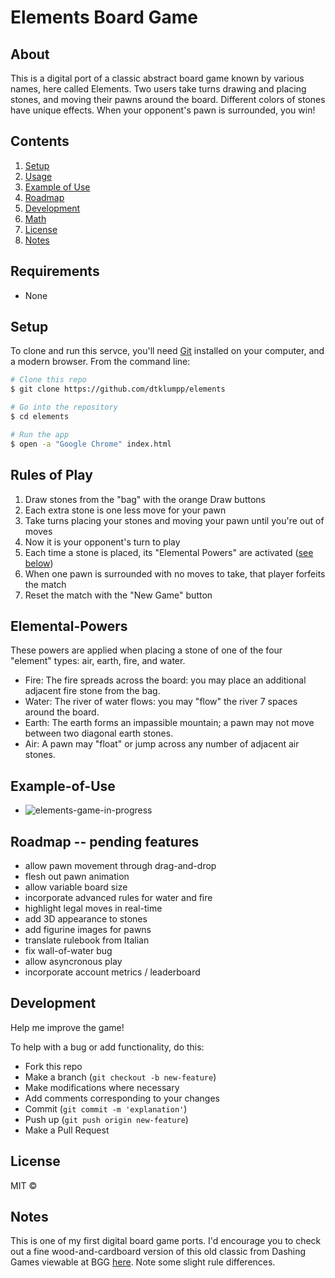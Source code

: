 # Elements Board Game

## About  

This is a digital port of a classic abstract board game known by various names, here called Elements.  Two users take turns drawing and placing stones, and moving their pawns around the board.  Different colors of stones have unique effects.  When your opponent's pawn is surrounded, you win!

## Contents

  1. [Setup](#Setup)
  1. [Usage](#Usage)
  1. [Example of Use](#Example-of-Use)
  1. [Roadmap](#Roadmap)
  1. [Development](#Development)
  1. [Math](#Math)
  1. [License](#License)
  1. [Notes](#Notes)

## Requirements

- None

## Setup

To clone and run this servce, you'll need [Git](https://git-scm.com) installed on your computer, and a modern browser.  From the command line:

```bash
# Clone this repo
$ git clone https://github.com/dtklumpp/elements

# Go into the repository
$ cd elements

# Run the app
$ open -a "Google Chrome" index.html
```

## Rules of Play

1. Draw stones from the "bag" with the orange Draw buttons
1. Each extra stone is one less move for your pawn
1. Take turns placing your stones and moving your pawn until you're out of moves
1. Now it is your opponent's turn to play
1. Each time a stone is placed, its "Elemental Powers" are activated ([see below](#Elemental-Powers))
1. When one pawn is surrounded with no moves to take, that player forfeits the match
1. Reset the match with the "New Game" button

## Elemental-Powers

These powers are applied when placing a stone of one of the four "element" types: air, earth, fire, and water.

- Fire: The fire spreads across the board: you may place an additional adjacent fire stone from the bag.
- Water: The river of water flows: you may "flow" the river 7 spaces around the board.
- Earth: The earth forms an impassible mountain; a pawn may not move between two diagonal earth stones.
- Air: A pawn may "float" or jump across any number of adjacent air stones.
    
## Example-of-Use

- ![elements-game-in-progress](https://user-images.githubusercontent.com/65556316/106966995-5d76b680-6714-11eb-859d-11e5ac9f84ce.png)

## Roadmap -- pending features

- allow pawn movement through drag-and-drop
- flesh out pawn animation
- allow variable board size
- incorporate advanced rules for water and fire
- highlight legal moves in real-time
- add 3D appearance to stones
- add figurine images for pawns
- translate rulebook from Italian
- fix wall-of-water bug
- allow asyncronous play
- incorporate account metrics / leaderboard

## Development
Help me improve the game!

To help with a bug or add functionality, do this:

- Fork this repo
- Make a branch (`git checkout -b new-feature`)
- Make modifications where necessary
- Add comments corresponding to your changes
- Commit (`git commit -m 'explanation'`)
- Push up (`git push origin new-feature`)
- Make a Pull Request 


## License

MIT ©


## Notes
This is one of my first digital board game ports.  I'd encourage you to check out a fine wood-and-cardboard version of this old classic from Dashing Games viewable at BGG [here](https://boardgamegeek.com/boardgame/216403/element).  Note some slight rule differences.
